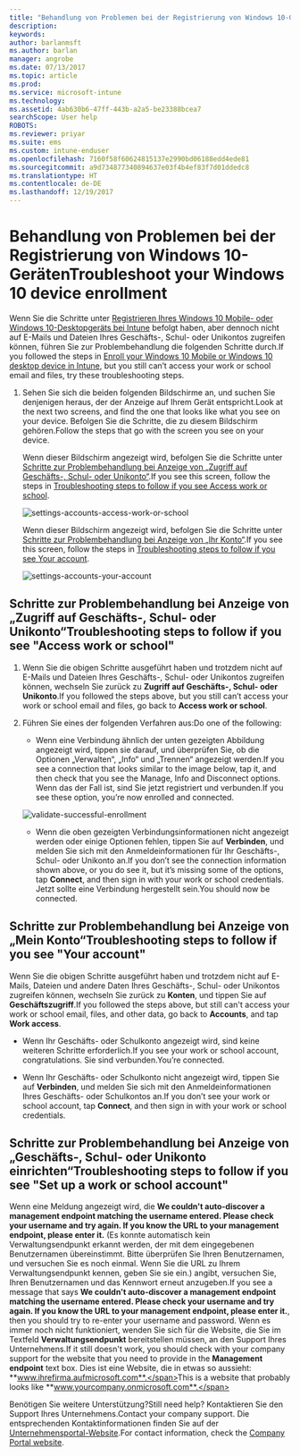 ```yaml
---
title: "Behandlung von Problemen bei der Registrierung von Windows 10-Geräten | Microsoft-Dokumentation"
description: 
keywords: 
author: barlanmsft
ms.author: barlan
manager: angrobe
ms.date: 07/13/2017
ms.topic: article
ms.prod: 
ms.service: microsoft-intune
ms.technology: 
ms.assetid: 4ab630b6-47ff-443b-a2a5-be23388bcea7
searchScope: User help
ROBOTS: 
ms.reviewer: priyar
ms.suite: ems
ms.custom: intune-enduser
ms.openlocfilehash: 7160f58f60624815137e2990bd06188edd4ede81
ms.sourcegitcommit: a9d734877340894637e03f4b4ef83f7d01ddedc8
ms.translationtype: HT
ms.contentlocale: de-DE
ms.lasthandoff: 12/19/2017
---
```

# <a name="troubleshoot-your-windows-10-device-enrollment"></a><span data-ttu-id="3b8b9-102">Behandlung von Problemen bei der Registrierung von Windows 10-Geräten</span><span class="sxs-lookup"><span data-stu-id="3b8b9-102">Troubleshoot your Windows 10 device enrollment</span></span>
<span data-ttu-id="3b8b9-103">Wenn Sie die Schritte unter [Registrieren Ihres Windows 10 Mobile- oder Windows 10-Desktopgeräts bei Intune](enroll-your-w10-phone-or-w10-pc-windows.md) befolgt haben, aber dennoch nicht auf E-Mails und Dateien Ihres Geschäfts-, Schul- oder Unikontos zugreifen können, führen Sie zur Problembehandlung die folgenden Schritte durch.</span><span class="sxs-lookup"><span data-stu-id="3b8b9-103">If you followed the steps in [Enroll your Windows 10 Mobile or Windows 10 desktop device in Intune](enroll-your-w10-phone-or-w10-pc-windows.md), but you still can’t access your work or school email and files, try these troubleshooting steps.</span></span>

1.  <span data-ttu-id="3b8b9-104">Sehen Sie sich die beiden folgenden Bildschirme an, und suchen Sie denjenigen heraus, der der Anzeige auf Ihrem Gerät entspricht.</span><span class="sxs-lookup"><span data-stu-id="3b8b9-104">Look at the next two screens, and find the one that looks like what you see on your device.</span></span> <span data-ttu-id="3b8b9-105">Befolgen Sie die Schritte, die zu diesem Bildschirm gehören.</span><span class="sxs-lookup"><span data-stu-id="3b8b9-105">Follow the steps that go with the screen you see on your device.</span></span>

    <span data-ttu-id="3b8b9-106">Wenn dieser Bildschirm angezeigt wird, befolgen Sie die Schritte unter [Schritte zur Problembehandlung bei Anzeige von „Zugriff auf Geschäfts-, Schul- oder Unikonto“](#troubleshooting-steps-to-follow-if-you-see-access-work-or-school).</span><span class="sxs-lookup"><span data-stu-id="3b8b9-106">If you see this screen, follow the steps in [Troubleshooting steps to follow if you see Access work or school](#troubleshooting-steps-to-follow-if-you-see-access-work-or-school).</span></span>

    ![settings-accounts-access-work-or-school](./media/w10-enroll-rs1-connect-to-work-or-school.png)

    <span data-ttu-id="3b8b9-108">Wenn dieser Bildschirm angezeigt wird, befolgen Sie die Schritte unter [Schritte zur Problembehandlung bei Anzeige von „Ihr Konto“](#troubleshooting-steps-to-follow-if-you-see-your-account).</span><span class="sxs-lookup"><span data-stu-id="3b8b9-108">If you see this screen, follow the steps in [Troubleshooting steps to follow if you see Your account](#troubleshooting-steps-to-follow-if-you-see-your-account).</span></span>

    ![settings-accounts-your-account](./media/W10-enroll-2-accounts-your-account.png)

## <a name="troubleshooting-steps-to-follow-if-you-see-access-work-or-school"></a><span data-ttu-id="3b8b9-110">Schritte zur Problembehandlung bei Anzeige von „Zugriff auf Geschäfts-, Schul- oder Unikonto“</span><span class="sxs-lookup"><span data-stu-id="3b8b9-110">Troubleshooting steps to follow if you see "Access work or school"</span></span>

1.  <span data-ttu-id="3b8b9-111">Wenn Sie die obigen Schritte ausgeführt haben und trotzdem nicht auf E-Mails und Dateien Ihres Geschäfts-, Schul- oder Unikontos zugreifen können, wechseln Sie zurück zu **Zugriff auf Geschäfts-, Schul- oder Unikonto**.</span><span class="sxs-lookup"><span data-stu-id="3b8b9-111">If you followed the steps above, but you still can’t access your work or school email and files, go back to **Access work or school**.</span></span>

2. <span data-ttu-id="3b8b9-112">Führen Sie eines der folgenden Verfahren aus:</span><span class="sxs-lookup"><span data-stu-id="3b8b9-112">Do one of the following:</span></span>

    - <span data-ttu-id="3b8b9-113">Wenn eine Verbindung ähnlich der unten gezeigten Abbildung angezeigt wird, tippen sie darauf, und überprüfen Sie, ob die Optionen „Verwalten“, „Info“ und „Trennen“ angezeigt werden.</span><span class="sxs-lookup"><span data-stu-id="3b8b9-113">If you see a connection that looks similar to the image below, tap it, and then check that you see the Manage, Info and Disconnect options.</span></span> <span data-ttu-id="3b8b9-114">Wenn das der Fall ist, sind Sie jetzt registriert und verbunden.</span><span class="sxs-lookup"><span data-stu-id="3b8b9-114">If you see these option, you’re now enrolled and connected.</span></span>

    ![validate-successful-enrollment](./media/w10-enroll-rs1-validate-successful-enrollment.png)

    - <span data-ttu-id="3b8b9-116">Wenn die oben gezeigten Verbindungsinformationen nicht angezeigt werden oder einige Optionen fehlen, tippen Sie auf **Verbinden**, und melden Sie sich mit den Anmeldeinformationen für Ihr Geschäfts-, Schul- oder Unikonto an.</span><span class="sxs-lookup"><span data-stu-id="3b8b9-116">If you don’t see the connection information shown above, or you do see it, but it’s missing some of the options, tap **Connect**, and then sign in with your work or school credentials.</span></span> <span data-ttu-id="3b8b9-117">Jetzt sollte eine Verbindung hergestellt sein.</span><span class="sxs-lookup"><span data-stu-id="3b8b9-117">You should now be connected.</span></span>

## <a name="troubleshooting-steps-to-follow-if-you-see-your-account"></a><span data-ttu-id="3b8b9-118">Schritte zur Problembehandlung bei Anzeige von „Mein Konto“</span><span class="sxs-lookup"><span data-stu-id="3b8b9-118">Troubleshooting steps to follow if you see "Your account"</span></span>

<span data-ttu-id="3b8b9-119">Wenn Sie die obigen Schritte ausgeführt haben und trotzdem nicht auf E-Mails, Dateien und andere Daten Ihres Geschäfts-, Schul- oder Unikontos zugreifen können, wechseln Sie zurück zu **Konten**, und tippen Sie auf **Geschäftszugriff**.</span><span class="sxs-lookup"><span data-stu-id="3b8b9-119">If you followed the steps above, but still can't access your work or school email, files, and other data, go back to **Accounts**, and tap **Work access**.</span></span>

- <span data-ttu-id="3b8b9-120">Wenn Ihr Geschäfts- oder Schulkonto angezeigt wird, sind keine weiteren Schritte erforderlich.</span><span class="sxs-lookup"><span data-stu-id="3b8b9-120">If you see your work or school account, congratulations.</span></span> <span data-ttu-id="3b8b9-121">Sie sind verbunden.</span><span class="sxs-lookup"><span data-stu-id="3b8b9-121">You’re connected.</span></span>

- <span data-ttu-id="3b8b9-122">Wenn Ihr Geschäfts- oder Schulkonto nicht angezeigt wird, tippen Sie auf **Verbinden**, und melden Sie sich mit den Anmeldeinformationen Ihres Geschäfts- oder Schulkontos an.</span><span class="sxs-lookup"><span data-stu-id="3b8b9-122">If you don’t see your work or school account, tap **Connect**, and then sign in with your work or school credentials.</span></span>

## <a name="troubleshooting-steps-to-follow-if-you-see-set-up-a-work-or-school-account"></a><span data-ttu-id="3b8b9-123">Schritte zur Problembehandlung bei Anzeige von „Geschäfts-, Schul- oder Unikonto einrichten“</span><span class="sxs-lookup"><span data-stu-id="3b8b9-123">Troubleshooting steps to follow if you see "Set up a work or school account"</span></span>

<span data-ttu-id="3b8b9-124">Wenn eine Meldung angezeigt wird, die __We couldn't auto-discover a management endpoint matching the username entered. Please check your username and try again. If you know the URL to your management endpoint, please enter it.__ (Es konnte automatisch kein Verwaltungsendpunkt erkannt werden, der mit dem eingegebenen Benutzernamen übereinstimmt. Bitte überprüfen Sie Ihren Benutzernamen, und versuchen Sie es noch einmal. Wenn Sie die URL zu Ihrem Verwaltungsendpunkt kennen, geben Sie sie ein.) angibt, versuchen Sie, Ihren Benutzernamen und das Kennwort erneut anzugeben.</span><span class="sxs-lookup"><span data-stu-id="3b8b9-124">If you see a message that says __We couldn't auto-discover a management endpoint matching the username entered. Please check your username and try again. If you know the URL to your management endpoint, please enter it.__, then you should try to re-enter your username and password.</span></span> <span data-ttu-id="3b8b9-125">Wenn es immer noch nicht funktioniert, wenden Sie sich für die Website, die Sie im Textfeld **Verwaltungsendpunkt** bereitstellen müssen, an den Support Ihres Unternehmens.</span><span class="sxs-lookup"><span data-stu-id="3b8b9-125">If it still doesn't work, you should check with your company support for the website that you need to provide in the **Management endpoint** text box.</span></span> <span data-ttu-id="3b8b9-126">Dies ist eine Website, die in etwas so aussieht: **www.ihrefirma.aufmicrosoft.com**.</span><span class="sxs-lookup"><span data-stu-id="3b8b9-126">This is a website that probably looks like **www.yourcompany.onmicrosoft.com**.</span></span>

<span data-ttu-id="3b8b9-127">Benötigen Sie weitere Unterstützung?</span><span class="sxs-lookup"><span data-stu-id="3b8b9-127">Still need help?</span></span> <span data-ttu-id="3b8b9-128">Kontaktieren Sie den Support Ihres Unternehmens.</span><span class="sxs-lookup"><span data-stu-id="3b8b9-128">Contact your company support.</span></span> <span data-ttu-id="3b8b9-129">Die entsprechenden Kontaktinformationen finden Sie auf der [Unternehmensportal-Website](https://portal.manage.microsoft.com#HelpDeskDialog).</span><span class="sxs-lookup"><span data-stu-id="3b8b9-129">For contact information, check the [Company Portal website](https://portal.manage.microsoft.com#HelpDeskDialog).</span></span>
